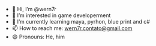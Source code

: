- 👋 Hi, I’m @wern7r
- 👀 I’m interested in game developerment
- 🌱 I’m currently learning maya, pyrhon, blue print and c#
- 📫 How to reach me: wern7r.contato@gmail.com
- 😄 Pronouns: He, him

